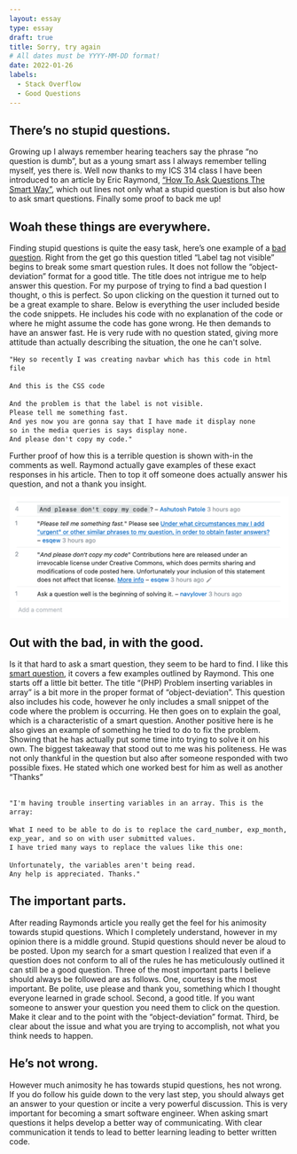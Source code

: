 ```yaml
---
layout: essay
type: essay
draft: true
title: Sorry, try again
# All dates must be YYYY-MM-DD format!
date: 2022-01-26
labels:
  - Stack Overflow
  - Good Questions
---
```


## There’s no stupid questions.

Growing up I always remember hearing teachers say the phrase “no question is dumb”, but as a young smart ass I always remember telling myself, yes there is. Well now thanks to my ICS 314 class I have been introduced to an article by Eric Raymond, <a href="http://www.catb.org/esr/faqs/smart-questions.html"> “How To Ask Questions The Smart Way”</a>, which out lines not only what a stupid question is but also how to ask smart questions. Finally some proof to back me up!

## Woah these things are everywhere.

Finding stupid questions is quite the easy task, here’s one example of a <a href="https://stackoverflow.com/questions/70888975/label-tag-not-visible"> bad question</a>. Right from the get go this question titled “Label tag not visible” begins to break some smart question rules. It does not follow the “object-deviation” format for a good title. The title does not intrigue me to help answer this question. For my purpose of trying to find a bad question I thought, o this is perfect. So upon clicking on the question it turned out to be a great example to share. Below is everything the user included beside the code snippets.  He includes his code with no explanation of the code or where he might assume the code has gone wrong. He then demands to have an answer fast. He is very rude with no question stated, giving more attitude than actually describing the situation, the one he can't solve. 

```
"Hey so recently I was creating navbar which has this code in html file

And this is the CSS code

And the problem is that the label is not visible. 
Please tell me something fast. 
And yes now you are gonna say that I have made it display none 
so in the media queries is says display none. 
And please don't copy my code."⠀

```
Further proof of how this is a terrible question is shown with-in the comments as well. Raymond actually gave examples of these exact responses in his article. Then to top it off someone does actually answer his question, and not a thank you insight.

<img class="img-fluid" src="../img/bad.png">

## Out with the bad, in with the good.

Is it that hard to ask a smart question, they seem to be hard to find. I like this <a href="https://stackoverflow.com/questions/70888344/php-problem-inserting-variables-in-array"> smart question</a>, it covers a few examples outlined by Raymond.  This one starts off a little bit better. The title “(PHP) Problem inserting variables in array” is a bit more in the proper format of  “object-deviation”. This question also includes his code, however he only includes a small snippet of the code where the problem is occurring. He then goes on to explain the goal, which is a characteristic of a smart question. Another positive here is he also gives an example of something he tried to do to fix the problem. Showing that he has actually put some time into trying to solve it on his own. The biggest takeaway that stood out to me was his politeness. He was not only thankful in the question but also after someone responded with two possible fixes. He stated which one worked best for him as well as another “Thanks”

```

"I'm having trouble inserting variables in an array. This is the array:

What I need to be able to do is to replace the card_number, exp_month, 
exp_year, and so on with user submitted values. 
I have tried many ways to replace the values like this one:

Unfortunately, the variables aren't being read. 
Any help is appreciated. Thanks."

``` 
## The important parts.

After reading Raymonds article you really get the feel for his animosity towards stupid questions. Which I completely understand, however in my opinion there is a middle ground. Stupid questions should never be aloud to be posted. Upon my search for a smart question I realized that even if a question does not conform to all of the rules he has meticulously outlined it can still be a good question. Three of the most important parts I believe should always be followed are as follows. One, courtesy is the most important. Be polite, use please and thank you, something which I thought everyone learned in grade school. Second, a good title. If you want someone to answer your question you need them to click on the question. Make it clear and to the point with the “object-deviation” format. Third, be clear about the issue and what you are trying to accomplish, not what you think needs to happen. 

## He’s not wrong.

However much animosity he has towards stupid questions, hes not wrong. If you do follow his guide down to the very last step, you should always get an answer to your question or incite a very powerful discussion. This is very important for becoming a smart software engineer. When asking smart questions it helps develop a better way of communicating. With clear communication it tends to lead to better learning leading to better written code. 



